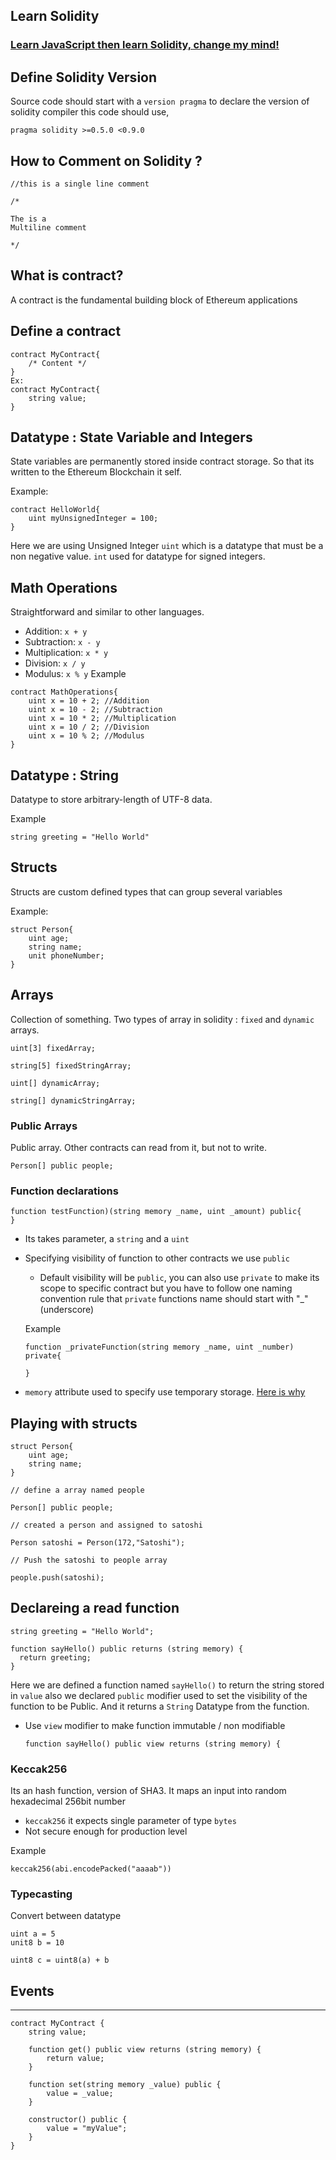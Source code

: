 ## Learn Solidity
### [Learn JavaScript then learn Solidity, change my mind!](https://academy.bigbinary.com/learn-javascript) 
## Define Solidity Version
Source code should start with a `version pragma` to declare the version of solidity compiler this code should use,
```
pragma solidity >=0.5.0 <0.9.0
```
## How to Comment on Solidity ?
```
//this is a single line comment

/*

The is a 
Multiline comment

*/
```
## What is contract?

A contract is the fundamental building block of Ethereum applications 
## Define a contract

``` 
contract MyContract{
    /* Content */     
}
Ex:
contract MyContract{
    string value;
}
```

## Datatype : State Variable and Integers 
State variables are permanently stored inside contract storage. So that its written to the Ethereum Blockchain it self.

Example:
```
contract HelloWorld{
    uint myUnsignedInteger = 100;
}
```
Here we are using Unsigned Integer `uint` which is a datatype that must be a non negative value.  `int` used for datatype for signed integers.

## Math Operations
Straightforward and similar to other languages.

* Addition: `x + y` 
* Subtraction: `x - y`
* Multiplication: `x * y`
* Division: `x / y`
* Modulus: `x % y`
Example
```
contract MathOperations{
    uint x = 10 + 2; //Addition
    uint x = 10 - 2; //Subtraction
    uint x = 10 * 2; //Multiplication
    uint x = 10 / 2; //Division
    uint x = 10 % 2; //Modulus
}
```
## Datatype : String
Datatype to store arbitrary-length of UTF-8 data.

Example
```
string greeting = "Hello World"
```
## Structs
Structs are custom defined types that can group several variables

Example:
```
struct Person{
    uint age;
    string name;
    unit phoneNumber;
}
```
## Arrays
Collection of something. Two types of array in solidity : `fixed` and `dynamic` arrays.
```
uint[3] fixedArray;

string[5] fixedStringArray;

uint[] dynamicArray;

string[] dynamicStringArray;
```
### Public Arrays 
Public array. Other contracts can read from it, but not to write.
```
Person[] public people;
```

### Function declarations

```
function testFunction)(string memory _name, uint _amount) public{
}
```



* Its takes  parameter, a `string` and a `uint`
* Specifying visibility of function to other contracts we use `public`
    * Default visibility will be `public`, you can also use `private` to make its scope to specific contract but you have to follow one naming convention rule that `private` functions name should start with  "_" (underscore)
    
    Example 
    ```
    function _privateFunction(string memory _name, uint _number) private{

    }
    ```
* `memory` attribute used to specify use temporary storage. [Here is why](https://docs.soliditylang.org/en/v0.4.24/frequently-asked-questions.html#what-is-the-memory-keyword-what-does-it-do)

## Playing with structs
```
struct Person{
    uint age;
    string name;
}

// define a array named people 

Person[] public people;

// created a person and assigned to satoshi

Person satoshi = Person(172,"Satoshi");

// Push the satoshi to people array

people.push(satoshi);
```
## Declareing a read function 

```
string greeting = "Hello World";

function sayHello() public returns (string memory) {
  return greeting;
}

```
Here we are defined a function named `sayHello()` to return the string stored in `value` also we declared `public` modifier used to set the visibility of the function to be Public. And it returns a `String` Datatype from the function.

* Use `view` modifier to make function immutable / non modifiable 
    ```
    function sayHello() public view returns (string memory) {
    ```

### Keccak256
Its an hash function, version of SHA3. It maps an input into random hexadecimal 256bit number
* `keccak256` it expects single parameter of type `bytes`
* Not secure enough for production level 

Example
```
keccak256(abi.encodePacked("aaaab"))
```
### Typecasting
Convert between datatype
```
uint a = 5
unit8 b = 10

uint8 c = uint8(a) + b
```

## Events

___


```
contract MyContract {
    string value;

    function get() public view returns (string memory) {
        return value;
    }

    function set(string memory _value) public {
        value = _value;
    }

    constructor() public {
        value = "myValue";
    }
}
```



